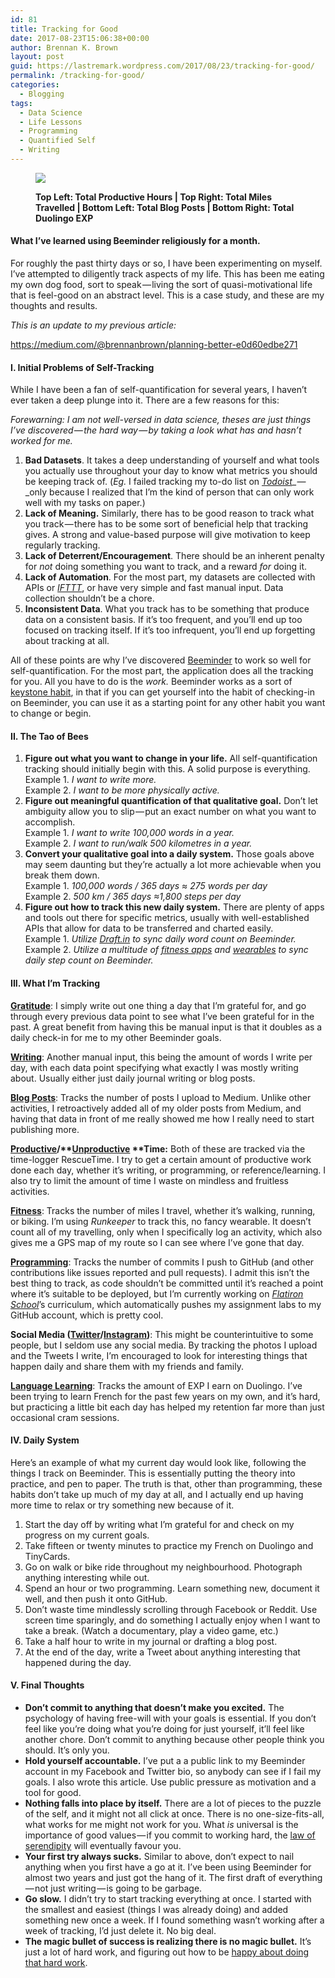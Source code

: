 ```yaml
---
id: 81
title: Tracking for Good
date: 2017-08-23T15:06:38+00:00
author: Brennan K. Brown
layout: post
guid: https://lastremark.wordpress.com/2017/08/23/tracking-for-good/
permalink: /tracking-for-good/
categories:
  - Blogging
tags:
  - Data Science
  - Life Lessons
  - Programming
  - Quantified Self
  - Writing
---
```


<figure class="wp-caption"> 

<img data-width="1395" data-height="910" src="https://cdn-images-1.medium.com/max/1200/1*msA1AjNO4voXDSvciwbeHA.png" /> <figcaption class="wp-caption-text"><b>Top Left: Total Productive Hours | Top Right: Total Miles Travelled | Bottom Left: Total Blog Posts | Bottom Right: Total Duolingo EXP</b></figcaption></figure> 

#### What I’ve learned using Beeminder religiously for a month.

<span>F</span>or roughly the past thirty days or so, I have been experimenting on myself. I’ve attempted to diligently track aspects of my life. This has been me eating my own dog food, sort to speak — living the sort of quasi-motivational life that is feel-good on an abstract level. This is a case study, and these are my thoughts and results.

_This is an update to my previous article:_

<https://medium.com/@brennanbrown/planning-better-e0d60edbe271>

#### I. Initial Problems of Self-Tracking

While I have been a fan of self-quantification for several years, I haven’t ever taken a deep plunge into it. There are a few reasons for this:

_Forewarning: I am not well-versed in data science, theses are just things I’ve discovered — the hard way — by taking a look what has and hasn’t worked for me._

  1. <b>Bad Datasets</b>. It takes a deep understanding of yourself and what tools you actually use throughout your day to know what metrics you should be keeping track of. (_Eg._ I failed tracking my to-do list on <a href="https://en.todoist.com/app?lang=en" target="_blank" rel="noopener noreferrer"><em>Todoist</em></a>_ — _only because I realized that I’m the kind of person that can only work well with my tasks on paper.)
  2. <b>Lack of Meaning.</b> Similarly, there has to be good reason to track what you track — there has to be some sort of beneficial help that tracking gives. A strong and value-based purpose will give motivation to keep regularly tracking.
  3. <b>Lack of Deterrent/Encouragement</b>. There should be an inherent penalty for _not_ doing something you want to track, and a reward _for_ doing it.
  4. <b>Lack of Automation</b>. For the most part, my datasets are collected with APIs or <a href="https://ifttt.com/discover" target="_blank" rel="noopener noreferrer"><em>IFTTT</em></a>, or have very simple and fast manual input. Data collection shouldn’t be a chore.
  5. <b>Inconsistent Data</b>. What you track has to be something that produce data on a consistent basis. If it’s too frequent, and you’ll end up too focused on tracking itself. If it’s too infrequent, you’ll end up forgetting about tracking at all.

All of these points are why I’ve discovered <a href="https://medium.com/u/e60c422184be" target="_blank" rel="noopener noreferrer">Beeminder</a> to work so well for self-quantification. For the most part, the application does all the tracking for you. All you have to do is the _work._ Beeminder works as a sort of <a href="http://jamesclear.com/keystone-habits" target="_blank" rel="noopener noreferrer">keystone habit</a>, in that if you can get yourself into the habit of checking-in on Beeminder, you can use it as a starting point for any other habit you want to change or begin.

#### II. The Tao of Bees

  1. <b>Figure out what you want to change in your life.</b> All self-quantification tracking should initially begin with this. A solid purpose is everything.  
    Example 1. _I want to write more._  
    Example 2. _I want to be more physically active._ 
  2. <b>Figure out meaningful quantification of that qualitative goal.</b> Don’t let ambiguity allow you to slip — put an exact number on what you want to accomplish.  
    Example 1. _I want to write 100,000 words in a year._  
    Example 2. _I want to run/walk 500 kilometres in a year._ 
  3. <b>Convert your qualitative goal into a daily system.</b> Those goals above may seem daunting but they’re actually a lot more achievable when you break them down.  
    Example 1. _100,000 words / 365 days ≈ 275 words per day_  
    Example 2. _500 km / 365 days ≈1,800 steps per day_ 
  4. <b>Figure out how to track this new daily system.</b> There are plenty of apps and tools out there for specific metrics, usually with well-established APIs that allow for data to be transferred and charted easily.   
    Example 1. _Utilize_ <a href="https://draftin.com" target="_blank" rel="noopener noreferrer"><em>Draft.in</em></a> _to sync daily word count on Beeminder._  
    Example 2. _Utilize a multitude of_ <a href="http://www.active.com/fitness/articles/17-best-health-and-fitness-apps-of-2017" target="_blank" rel="noopener noreferrer"><em>fitness apps</em></a> _and_ <a href="https://www.wareable.com/fitness-trackers/the-best-fitness-tracker" target="_blank" rel="noopener noreferrer"><em>wearables</em></a> _to sync daily step count on Beeminder._ 

#### III. What I’m Tracking

<a href="https://www.beeminder.com/brennanbrown/gratitude" target="_blank" rel="noopener noreferrer"><strong>Gratitude</strong></a>: I simply write out one thing a day that I’m grateful for, and go through every previous data point to see what I’ve been grateful for in the past. A great benefit from having this be manual input is that it doubles as a daily check-in for me to my other Beeminder goals.

<a href="https://www.beeminder.com/brennanbrown/writing" target="_blank" rel="noopener noreferrer"><strong>Writing</strong></a>: Another manual input, this being the amount of words I write per day, with each data point specifying what exactly I was mostly writing about. Usually either just daily journal writing or blog posts.

<a href="https://www.beeminder.com/brennanbrown/blogging" target="_blank" rel="noopener noreferrer"><strong>Blog Posts</strong></a>: Tracks the number of posts I upload to Medium. Unlike other activities, I retroactively added all of my older posts from Medium, and having that data in front of me really showed me how I really need to start publishing more.

<a href="https://www.beeminder.com/brennanbrown/productivity" target="_blank" rel="noopener noreferrer"><strong>Productive</strong></a><b>/**<a href="https://www.beeminder.com/brennanbrown/distraction" target="_blank" rel="noopener noreferrer"><strong>Unproductive</strong></a> **Time:</b> Both of these are tracked via the time-logger RescueTime. I try to get a certain amount of productive work done each day, whether it’s writing, or programming, or reference/learning. I also try to limit the amount of time I waste on mindless and fruitless activities.

<a href="https://www.beeminder.com/brennanbrown/fitness" target="_blank" rel="noopener noreferrer"><strong>Fitness</strong></a>: Tracks the number of miles I travel, whether it’s walking, running, or biking. I’m using _Runkeeper_ to track this, no fancy wearable. It doesn’t count all of my travelling, only when I specifically log an activity, which also gives me a GPS map of my route so I can see where I’ve gone that day.

<a href="https://www.beeminder.com/brennanbrown/github" target="_blank" rel="noopener noreferrer"><strong>Programming</strong></a>: Tracks the number of commits I push to GitHub (and other contributions like issues reported and pull requests). I admit this isn’t the best thing to track, as code shouldn’t be committed until it’s reached a point where it’s suitable to be deployed, but I’m currently working on <a href="https://flatironschool.com/" target="_blank" rel="noopener noreferrer"><em>Flatiron School</em></a>’s curriculum, which automatically pushes my assignment labs to my GitHub account, which is pretty cool.

<b>Social Media (**<a href="https://www.beeminder.com/brennanbrown/tweets" target="_blank" rel="noopener noreferrer"><strong>Twitter</strong></a>**/**<a href="https://www.beeminder.com/brennanbrown/photos" target="_blank" rel="noopener noreferrer"><strong>Instagram</strong></a>**)</b>: This might be counterintuitive to some people, but I seldom use any social media. By tracking the photos I upload and the Tweets I write, I’m encouraged to look for interesting things that happen daily and share them with my friends and family.

<a href="https://www.beeminder.com/brennanbrown/french" target="_blank" rel="noopener noreferrer"><strong>Language Learning</strong></a>: Tracks the amount of EXP I earn on Duolingo. I’ve been trying to learn French for the past few years on my own, and it’s hard, but practicing a little bit each day has helped my retention far more than just occasional cram sessions.

#### IV. Daily System

Here’s an example of what my current day would look like, following the things I track on Beeminder. This is essentially putting the theory into practice, and pen to paper. The truth is that, other than programming, these habits don’t take up much of my day at all, and I actually end up having more time to relax or try something new because of it.

  1. Start the day off by writing what I’m grateful for and check on my progress on my current goals.
  2. Take fifteen or twenty minutes to practice my French on Duolingo and TinyCards.
  3. Go on walk or bike ride throughout my neighbourhood. Photograph anything interesting while out.
  4. Spend an hour or two programming. Learn something new, document it well, and then push it onto GitHub.
  5. Don’t waste time mindlessly scrolling through Facebook or Reddit. Use screen time sparingly, and do something I actually enjoy when I want to take a break. (Watch a documentary, play a video game, etc.)
  6. Take a half hour to write in my journal or drafting a blog post.
  7. At the end of the day, write a Tweet about anything interesting that happened during the day.

#### V. Final Thoughts

  * <b>Don’t commit to anything that doesn’t make you excited.</b> The psychology of having free-will with your goals is essential. If you don’t feel like you’re doing what you’re doing for just yourself, it’ll feel like another chore. Don’t commit to anything because other people think you should. It’s only you.
  * <b>Hold yourself accountable.</b> I’ve put a a public link to my Beeminder account in my Facebook and Twitter bio, so anybody can see if I fail my goals. I also wrote this article. Use public pressure as motivation and a tool for good.
  * <b>Nothing falls into place by itself.</b> There are a lot of pieces to the puzzle of the self, and it might not all click at once. There is no one-size-fits-all, what works for me might not work for you. What _is_ universal is the importance of good values — if you commit to working hard, the <a href="http://www.anvari.org/fortune/Miscellaneous_Collections/342733_laws-of-serendipity-1-in-order-to-discover-anything-you-must-be-looking-for-something.html" target="_blank" rel="noopener noreferrer">law of serendipity</a> will eventually favour you.
  * <b>Your first try always sucks.</b> Similar to above, don’t expect to nail anything when you first have a go at it. I’ve been using Beeminder for almost two years and just got the hang of it. The first draft of everything — not just writing — is going to be garbage.
  * <b>Go slow.</b> I didn’t try to start tracking everything at once. I started with the smallest and easiest (things I was already doing) and added something new once a week. If I found something wasn’t working after a week of tracking, I’d just delete it. No big deal.
  * <b>The magic bullet of success is realizing there is no magic bullet.</b> It’s just a lot of hard work, and figuring out how to be <a href="https://medium.com/@brennanbrown/work-edd9f8e23516" target="_blank" rel="noopener noreferrer">happy about doing that hard work</a>.